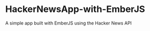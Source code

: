 HackerNewsApp-with-EmberJS
==========================

A simple app built with EmberJS using the Hacker News API
